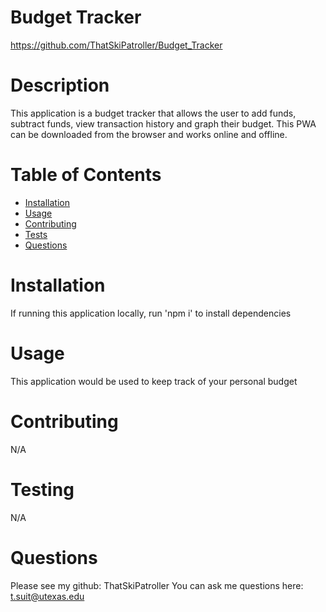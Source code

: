 # Budget Tracker
https://github.com/ThatSkiPatroller/Budget_Tracker
# Description
This application is a budget tracker that allows the user to add funds, subtract funds, view transaction history and graph their budget. This PWA can be downloaded from the browser and works online and offline.  
# Table of Contents
* [Installation](#installation)
* [Usage](#usage)
* [Contributing](#contributing)
* [Tests](#tests)
* [Questions](#questions)
# Installation
If running this application locally, run 'npm i' to install dependencies
# Usage
This application would be used to keep track of your personal budget
# Contributing
N/A
# Testing
N/A
# Questions
Please see my github: ThatSkiPatroller
You can ask me questions here: t.suit@utexas.edu